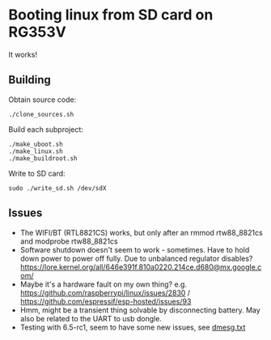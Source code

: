 # Booting linux from SD card on RG353V

It works!

## Building

Obtain source code:

    ./clone_sources.sh

Build each subproject:

    ./make_uboot.sh
    ./make_linux.sh
    ./make_buildroot.sh

Write to SD card:

    sudo ./write_sd.sh /dev/sdX


## Issues

- The WIFI/BT (RTL8821CS) works, but only after an rmmod rtw88_8821cs and modprobe rtw88_8821cs
- Software shutdown doesn't seem to work - sometimes. Have to hold down power to power off fully. Due to unbalanced regulator disables? https://lore.kernel.org/all/646e391f.810a0220.214ce.d680@mx.google.com/
- Maybe it's a hardware fault on my own thing? e.g. https://github.com/raspberrypi/linux/issues/2830 / https://github.com/espressif/esp-hosted/issues/93
- Hmm, might be a transient thing solvable by disconnecting battery. May also be related to the UART to usb dongle.
- Testing with 6.5-rc1, seem to have some new issues, see [dmesg.txt](dmesg.txt)
